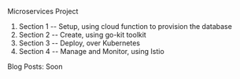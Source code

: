 Microservices Project

1. Section 1 -- Setup, using cloud function to provision the database
2. Section 2 -- Create, using go-kit toolkit 
3. Section 3 -- Deploy, over Kubernetes
4. Section 4 -- Manage and Monitor, using Istio 

Blog Posts: Soon